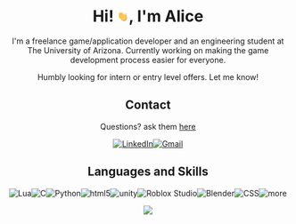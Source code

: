 <div align="center">

# Hi! <img src="https://raw.githubusercontent.com/weebweeb/weebweeb/main/waving.gif" width=4% height=4%>, I'm Alice

I'm a freelance game/application developer and an engineering student at The University of Arizona.
Currently working on making the game development process easier for everyone.

Humbly looking for intern or entry level offers. Let me know!

## Contact

Questions? ask them [here](https://github.com/weebweeb/weebweeb/issues)

 [![LinkedIn](https://img.shields.io/badge/Alice-Oppenheim-0A66C2?logo=linkedin)](https://www.linkedin.com/in/alice-oppenheim-8560a6275/)[![Gmail](https://img.shields.io/badge/-epicalice1234@gmail.com-f2f2f2?logo=gmail)](mailto:epicalice1234@gmail.com)

## Languages and Skills

![Lua](https://img.shields.io/badge/-Lua-2C2D72?logo=lua&logoColor=white)![C](https://img.shields.io/badge/-C-ADD8E6?logo=c#&logoColor=black)![Python](https://img.shields.io/badge/-Python-3776AB?logo=Python&logoColor=white)![html5](https://img.shields.io/badge/-HTML5-E34F26?logo=html5&logoColor=black)![unity](https://img.shields.io/badge/-Unity-FFFFFF?logo=unity&logoColor=black)![Roblox Studio](https://img.shields.io/badge/-Roblox-b3e6ff?logo=roblox-studio)![Blender](https://img.shields.io/badge/-Blender-FFFFFF?logo=Blender)![CSS](https://img.shields.io/badge/-CSS3-1572B6?logo=CSS3)![more](https://img.shields.io/badge/-More+-FFFFFF&logoColor=black)

![](https://media1.giphy.com/media/v1.Y2lkPTc5MGI3NjExNTAyNTU0ZmQ3Nzc0YjZjZDU0Y2E4OTlhZDhhZDA0ZDkwNTA5MGZiNiZlcD12MV9pbnRlcm5hbF9naWZzX2dpZklkJmN0PWc/3Q2hJ4FLN1UvS/giphy.gif)

</div>
  
